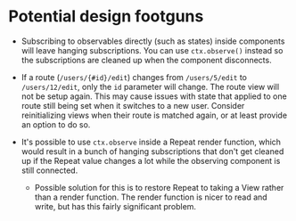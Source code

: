 # Potential design footguns

- Subscribing to observables directly (such as states) inside components will leave hanging subscriptions. You can use `ctx.observe()` instead so the subscriptions are cleaned up when the component disconnects.

- If a route (`/users/{#id}/edit`) changes from `/users/5/edit` to `/users/12/edit`, only the `id` parameter will change. The route view will not be setup again. This may cause issues with state that applied to one route still being set when it switches to a new user. Consider reinitializing views when their route is matched again, or at least provide an option to do so.

- It's possible to use `ctx.observe` inside a Repeat render function, which would result in a bunch of hanging subscriptions that don't get cleaned up if the Repeat value changes a lot while the observing component is still connected.
  - Possible solution for this is to restore Repeat to taking a View rather than a render function. The render function is nicer to read and write, but has this fairly significant problem.
